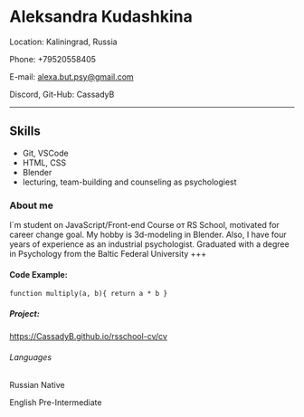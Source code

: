 # Aleksandra Kudashkina
 
 Location: Kaliningrad, Russia
 
 Phone: +79520558405
 
 E-mail: alexa.but.psy@gmail.com
 
 Discord, Git-Hub: CassadyB

---
## Skills
- Git, VSCode
- HTML, CSS
- Blender
- lecturing, team-building and counseling as psychologiest 

### About me
I`m student on JavaScript/Front-end Course от RS School, motivated for career change goal. 
My hobby is 3d-modeling in Blender. 
Also, I have four years of experience as an industrial psychologist. Graduated with a degree in Psychology from the Baltic Federal University
+++
#### Code Example:
`function multiply(a, b){
 return a * b
}`
##### Project:
https://CassadyB.github.io/rsschool-cv/cv

###### Languages 
Russian Native

English Pre-Intermediate
